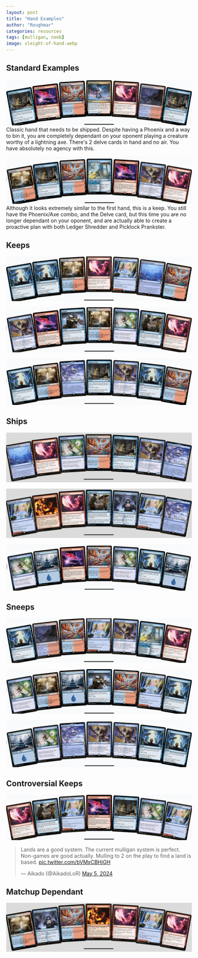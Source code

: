 ```yaml
---
layout: post
title: "Hand Examples"
author: "Roughmar"
categories: resources
tags: [mulligan, noob]
image: sleight-of-hand.webp
---
```


## Standard Examples

![Hand 1](assets/img/hand1.png)
Classic hand that needs to be shipped.
Despite having a Phoenix and a way to bin it, you are completely dependant on your oponent playing a creature worthy of a lightning axe. There's 2 delve cards in hand and no air.
You have absolutely no agency with this.

![Hand2](assets/img/hand2.png)
Although it looks extremely similar to the first hand, this is a keep.
You still have the Phoenix/Axe combo, and the Delve card, but this time you are no longer dependant on your oponent, and are actually able to create a proactive plan with both Ledger Shredder and Picklock Prankster.

## Keeps

![Keep 1](assets/img/hand-keep-1.png)

![Keep 2](assets/img/hand-keep-2.png)

![Keep 3](assets/img/hand-keep-3.png)

## Ships

![Ship 1](assets/img/hand-ship-1.png)

![Ship 2](assets/img/hand-ship-2.png)

![Ship 3](assets/img/hand-ship-3.png)

## Sneeps

![Sneep 1](assets/img/hand-sneep-1.png)

![Sneep 2](assets/img/hand-sneep-2.png)

![Sneep 3](assets/img/hand-sneep-3.png)

## Controversial Keeps

![Tense 1](assets/img/hand-tense-1.png)

<blockquote class="twitter-tweet"><p lang="en" dir="ltr">Lands are a good system. The current mulligan system is perfect. Non-games are good actually. Mulling to 2 on the play to find a land is based. <a href="https://t.co/bVMxCBHiGH">pic.twitter.com/bVMxCBHiGH</a></p>&mdash; Aikado (@AikadoLoR) <a href="https://twitter.com/AikadoLoR/status/1787099928013189480?ref_src=twsrc%5Etfw">May 5, 2024</a></blockquote> <script async src="https://platform.twitter.com/widgets.js" charset="utf-8"></script> 


## Matchup Dependant

![Matchup 1](assets/img/hand-knownmatchup-keep-1.png)









